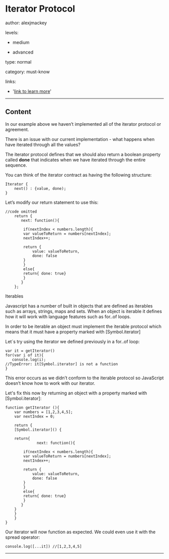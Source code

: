 # Iterator Protocol
author: alexjmackey

levels:

  - medium

  - advanced

type: normal

category: must-know

links:

  - '[link to learn more](https://enki.com)'

---
## Content

In our example above we haven’t implemented all of the iterator protocol or agreement.
 
There is an issue with our current implementation - what happens when have iterated through all the values?

The iterator protocol defines that we should also return a boolean property called **done** that indicates when we have iterated through the entire sequence.

You can think of the iterator contract as having the following structure:

```
Iterator {
    next() : {value, done);
}
```

Let’s modify our return statement to use this:

```
//code omitted
    return {
       next: function(){

		if(nextIndex < numbers.length){
		var valueToReturn = numbers[nextIndex];
		nextIndex++;
		
		return {
			value: valueToReturn,
			done: false
		}
		}
		else{
		return{ done: true}
		}
       }
    };
```

Iterables

Javascript has a number of built in objects that are defined as iterables such as arrays, strings, maps and sets. When an object is iterable it defines how it will work with language features such as for..of loops.

In order to be iterable an object must implement the iterable protocol which means that it must have a property marked with [Symbol.iterator]

Let`s try using the iterator we defined previously in a for..of loop:

```
var it = getIterator()
for(var i of it){
   console.log(i); 
//TypeError: it[Symbol.iterator] is not a function
}
```
This error occurs as we didn’t conform to the iterable protocol so JavaScript doesn’t know how to work with our iterator.

Let's fix this now by returning an object with a property marked with [Symbol.iterator]:

```
function getIterator (){
    var numbers = [1,2,3,4,5];
    var nextIndex = 0;    
   
  	return {
	[Symbol.iterator]() {

	return{
              next: function(){

		if(nextIndex < numbers.length){
		var valueToReturn = numbers[nextIndex];
		nextIndex++;
		
		return {
			value: valueToReturn,
			done: false
		}
		}
		else{
		return{ done: true}
		}
       }
	}
	}
	}
}
```
	
Our iterator will now function as expected.
We could even use it with the spread operator:

```
console.log([...it]) //[1,2,3,4,5]
```

---